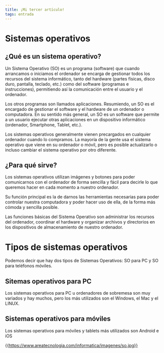 ```yaml
---
title: ¡Mi tercer artículo!
tags: entrada
---
```


# Sistemas operativos

## ¿Qué es un sistema operativo?

Un Sistema Operativo (SO) es un programa (software) que cuando arrancamos o iniciamos el ordenador se encarga de gestionar todos los recursos del sistema informático, tanto del hardware (partes físicas, disco duro, pantalla, teclado, etc.) como del software (programas e instrucciones), permitiendo así la comunicación entre el usuario y el ordenador.

Los otros programas son llamados aplicaciones. Resumiendo, un SO es el encargado de gestionar el software y el hardware de un ordenador o computadora.
En su sentido más general, un SO es un software que permite a un usuario ejecutar otras aplicaciones en un dispositivo informático (ordenador, Smartphone, Tablet, etc.).

 Los sistemas operativos generalmente vienen precargados en cualquier ordenador cuando lo compramos. La mayoría de la gente usa el sistema operativo que viene en su ordenador o móvil, pero es posible actualizarlo o incluso cambiar el sistema operativo por otro diferente.
 
 ## ¿Para qué sirve?
 
 Los sistemas operativos utilizan imágenes y botones para poder comunicarnos con el ordenador de forma sencilla y fácil para decirle lo que queremos hacer en cada momento a nuestro ordenador.

 Su función principal es la de darnos las herramientas necesarias para poder controlar nuestra computadora y poder hacer uso de ella, de la forma más cómoda y sencilla posible.
 
 Las funciones básicas del Sistema Operativo son administrar los recursos del ordenador, coordinar el hardware y organizar archivos y directorios en los dispositivos de almacenamiento de nuestro ordenador.

# Tipos de sistemas operativos

Podemos decir que hay dos tipos de Sistemas Operativos: SO para PC y SO para teléfonos móviles.

## Sitemas operativos para PC

Los sistemas operativos para PC u ordenadores de sobremesa son muy variados y hay muchos, pero los más utilizados son el Windows, el Mac y el LINUX.

## Sistemas operativos para móviles

Los sistemas operativos para móviles y tablets más utilizados son Android e iOS

{{https://www.areatecnologia.com/informatica/imagenes/so.jpg}}
